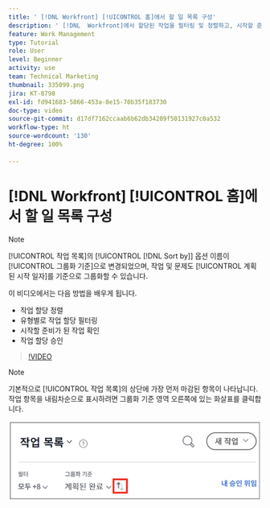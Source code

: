 ```yaml
---
title: ' [!DNL Workfront] [!UICONTROL 홈]에서 할 일 목록 구성'
description: ' [!DNL  Workfront]에서 할당된 작업을 필터링 및 정렬하고, 시작할 준비가 된 작업을 확인하고, 작업 할당을 수락하는 방법에 대해 알아봅니다.'
feature: Work Management
type: Tutorial
role: User
level: Beginner
activity: use
team: Technical Marketing
thumbnail: 335099.png
jira: KT-8798
exl-id: fd941683-5866-453a-8e15-70b35f183730
doc-type: video
source-git-commit: d17df7162ccaab6b62db34209f50131927c0a532
workflow-type: ht
source-wordcount: '130'
ht-degree: 100%

---
```


# [!DNL Workfront] [!UICONTROL 홈]에서 할 일 목록 구성

>[!NOTE]
>
>[!UICONTROL 작업 목록]의 [!UICONTROL [!DNL Sort by]] 옵션 이름이 [!UICONTROL 그룹화 기준]으로 변경되었으며, 작업 및 문제도 [!UICONTROL 계획된 시작 일자]를 기준으로 그룹화할 수 있습니다.

이 비디오에서는 다음 방법을 배우게 됩니다.

* 작업 할당 정렬
* 유형별로 작업 할당 필터링
* 시작할 준비가 된 작업 확인
* 작업 할당 승인

>[!VIDEO](https://video.tv.adobe.com/v/335099/?quality=12&learn=on&enablevpops)

>[!NOTE]
>
>기본적으로 [!UICONTROL 작업 목록]의 상단에 가장 먼저 마감된 항목이 나타납니다. 작업 항목을 내림차순으로 표시하려면 그룹화 기준 영역 오른쪽에 있는 화살표를 클릭합니다.

![기한별로 그룹화된 작업 목록을 보여 주는 화면 이미지](assets/work-list-arrows.png)
